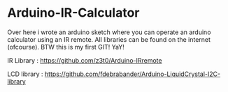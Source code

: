 # Arduino-IR-Calculator
Over here i wrote an arduino sketch where you can operate an arduino calculator using an IR remote.
All libraries can be found on the internet (ofcourse).
BTW this is my first GIT! YaY!

IR Library : https://github.com/z3t0/Arduino-IRremote

LCD library : https://github.com/fdebrabander/Arduino-LiquidCrystal-I2C-library
